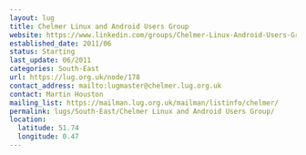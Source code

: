 ```yaml
---
layout: lug
title: Chelmer Linux and Android Users Group
website: https://www.linkedin.com/groups/Chelmer-Linux-Android-Users-Group-3963756
established_date: 2011/06
status: Starting
last_update: 06/2011
categories: South-East
url: https://lug.org.uk/node/178
contact_address: mailto:lugmaster@chelmer.lug.org.uk
contact: Martin Houston
mailing_list: https://mailman.lug.org.uk/mailman/listinfo/chelmer/
permalink: lugs/South-East/Chelmer Linux and Android Users Group/
location:
  latitude: 51.74
  longitude: 0.47
---
```

